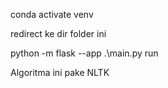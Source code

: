 
conda activate venv

redirect ke dir folder ini

python -m flask --app .\main.py run

Algoritma ini pake NLTK


